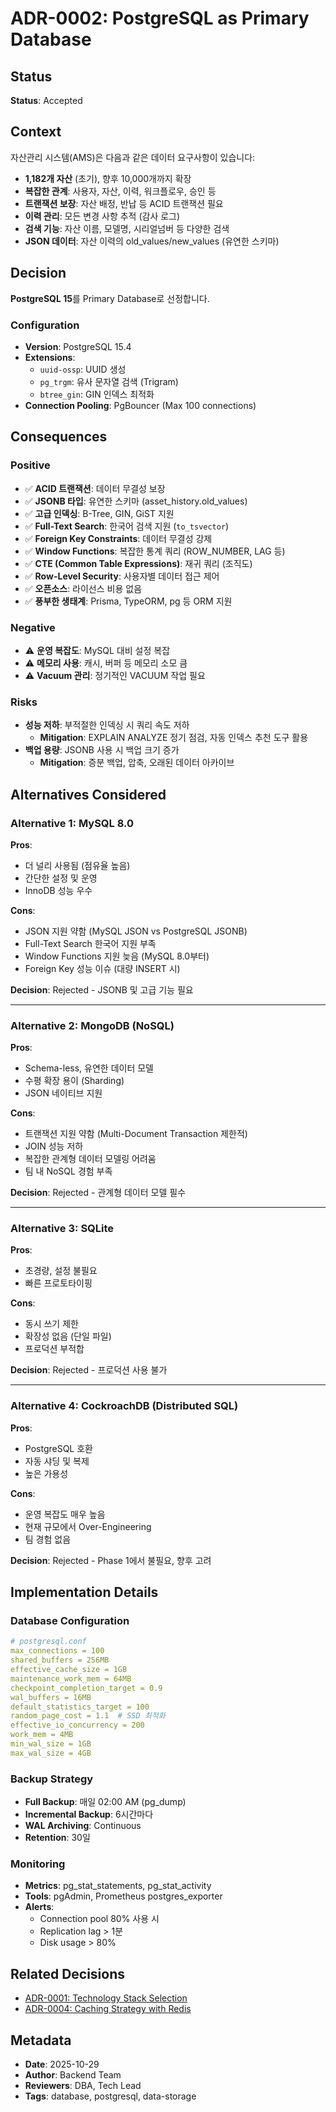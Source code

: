 # ADR-0002: PostgreSQL as Primary Database

## Status
**Status**: Accepted

## Context

자산관리 시스템(AMS)은 다음과 같은 데이터 요구사항이 있습니다:

- **1,182개 자산** (초기), 향후 10,000개까지 확장
- **복잡한 관계**: 사용자, 자산, 이력, 워크플로우, 승인 등
- **트랜잭션 보장**: 자산 배정, 반납 등 ACID 트랜잭션 필요
- **이력 관리**: 모든 변경 사항 추적 (감사 로그)
- **검색 기능**: 자산 이름, 모델명, 시리얼넘버 등 다양한 검색
- **JSON 데이터**: 자산 이력의 old_values/new_values (유연한 스키마)

## Decision

**PostgreSQL 15**를 Primary Database로 선정합니다.

### Configuration
- **Version**: PostgreSQL 15.4
- **Extensions**:
  - `uuid-ossp`: UUID 생성
  - `pg_trgm`: 유사 문자열 검색 (Trigram)
  - `btree_gin`: GIN 인덱스 최적화
- **Connection Pooling**: PgBouncer (Max 100 connections)

## Consequences

### Positive
- ✅ **ACID 트랜잭션**: 데이터 무결성 보장
- ✅ **JSONB 타입**: 유연한 스키마 (asset_history.old_values)
- ✅ **고급 인덱싱**: B-Tree, GIN, GiST 지원
- ✅ **Full-Text Search**: 한국어 검색 지원 (`to_tsvector`)
- ✅ **Foreign Key Constraints**: 데이터 무결성 강제
- ✅ **Window Functions**: 복잡한 통계 쿼리 (ROW_NUMBER, LAG 등)
- ✅ **CTE (Common Table Expressions)**: 재귀 쿼리 (조직도)
- ✅ **Row-Level Security**: 사용자별 데이터 접근 제어
- ✅ **오픈소스**: 라이선스 비용 없음
- ✅ **풍부한 생태계**: Prisma, TypeORM, pg 등 ORM 지원

### Negative
- ⚠️ **운영 복잡도**: MySQL 대비 설정 복잡
- ⚠️ **메모리 사용**: 캐시, 버퍼 등 메모리 소모 큼
- ⚠️ **Vacuum 관리**: 정기적인 VACUUM 작업 필요

### Risks
- **성능 저하**: 부적절한 인덱싱 시 쿼리 속도 저하
  - **Mitigation**: EXPLAIN ANALYZE 정기 점검, 자동 인덱스 추천 도구 활용
- **백업 용량**: JSONB 사용 시 백업 크기 증가
  - **Mitigation**: 증분 백업, 압축, 오래된 데이터 아카이브

## Alternatives Considered

### Alternative 1: MySQL 8.0
**Pros**:
- 더 널리 사용됨 (점유율 높음)
- 간단한 설정 및 운영
- InnoDB 성능 우수

**Cons**:
- JSON 지원 약함 (MySQL JSON vs PostgreSQL JSONB)
- Full-Text Search 한국어 지원 부족
- Window Functions 지원 늦음 (MySQL 8.0부터)
- Foreign Key 성능 이슈 (대량 INSERT 시)

**Decision**: Rejected - JSONB 및 고급 기능 필요

---

### Alternative 2: MongoDB (NoSQL)
**Pros**:
- Schema-less, 유연한 데이터 모델
- 수평 확장 용이 (Sharding)
- JSON 네이티브 지원

**Cons**:
- 트랜잭션 지원 약함 (Multi-Document Transaction 제한적)
- JOIN 성능 저하
- 복잡한 관계형 데이터 모델링 어려움
- 팀 내 NoSQL 경험 부족

**Decision**: Rejected - 관계형 데이터 모델 필수

---

### Alternative 3: SQLite
**Pros**:
- 초경량, 설정 불필요
- 빠른 프로토타이핑

**Cons**:
- 동시 쓰기 제한
- 확장성 없음 (단일 파일)
- 프로덕션 부적합

**Decision**: Rejected - 프로덕션 사용 불가

---

### Alternative 4: CockroachDB (Distributed SQL)
**Pros**:
- PostgreSQL 호환
- 자동 샤딩 및 복제
- 높은 가용성

**Cons**:
- 운영 복잡도 매우 높음
- 현재 규모에서 Over-Engineering
- 팀 경험 없음

**Decision**: Rejected - Phase 1에서 불필요, 향후 고려

## Implementation Details

### Database Configuration
```yaml
# postgresql.conf
max_connections = 100
shared_buffers = 256MB
effective_cache_size = 1GB
maintenance_work_mem = 64MB
checkpoint_completion_target = 0.9
wal_buffers = 16MB
default_statistics_target = 100
random_page_cost = 1.1  # SSD 최적화
effective_io_concurrency = 200
work_mem = 4MB
min_wal_size = 1GB
max_wal_size = 4GB
```

### Backup Strategy
- **Full Backup**: 매일 02:00 AM (pg_dump)
- **Incremental Backup**: 6시간마다
- **WAL Archiving**: Continuous
- **Retention**: 30일

### Monitoring
- **Metrics**: pg_stat_statements, pg_stat_activity
- **Tools**: pgAdmin, Prometheus postgres_exporter
- **Alerts**:
  - Connection pool 80% 사용 시
  - Replication lag > 1분
  - Disk usage > 80%

## Related Decisions
- [ADR-0001: Technology Stack Selection](./0001-technology-stack-selection.md)
- [ADR-0004: Caching Strategy with Redis](./0004-caching-strategy.md)

## Metadata
- **Date**: 2025-10-29
- **Author**: Backend Team
- **Reviewers**: DBA, Tech Lead
- **Tags**: database, postgresql, data-storage
